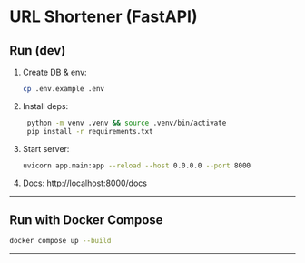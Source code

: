 # URL Shortener (FastAPI)

## Run (dev)
1. Create DB & env:
   ```bash
   cp .env.example .env
   ```

2. Install deps:
   ```bash
    python -m venv .venv && source .venv/bin/activate
    pip install -r requirements.txt
    ```

3. Start server:
   ```bash
   uvicorn app.main:app --reload --host 0.0.0.0 --port 8000
   ```

4. Docs: http://localhost:8000/docs
---
## Run with Docker Compose

```bash
docker compose up --build
```
---

